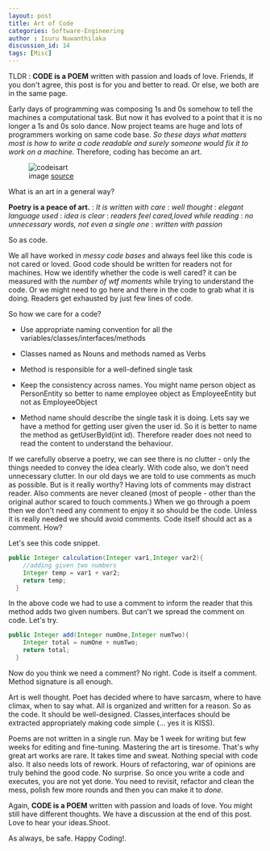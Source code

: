 ```yaml
---
layout: post
title: Art of Code
categories: Software-Engineering
author : Isuru Nuwanthilaka
discussion_id: 14
tags: [Misc]
---
```


TLDR : **CODE is a POEM** written with passion and loads of love. Friends, If you don't agree, this post is for you and better to read.
Or else, we both are in the same page.

Early days of programming was composing 1s and 0s somehow to tell the machines a computational task. But now it has evolved
to a point that it is no longer a 1s and 0s solo dance. Now project teams are huge and lots of programmers working on same code base.
*So these days what matters most is how to write a code readable and surely someone would fix it to work on a machine.* Therefore,
coding has become an art.

<figure>
  <img src="{{ site.url }}/assets/img/codeisart.png" alt="codeisart" class="fig-img"/>
  <figcaption>image <a href="https://jeshield.com/code-is-poetry">source</a></figcaption>
</figure>

What is an art in a general way?

**Poetry is a peace of art.**
: *It is written with care*
: *well thought*
: *elegant language used*
: *idea is clear*
: *readers feel cared,loved while reading*
: *no unnecessary words, not even a single one*
: *written with passion*

So as code.

We all have worked in *messy code bases* and always feel like this code is not cared or loved. Good code should be written for
readers not for machines. How we identify whether the code is well cared? it can be measured with the *number of wtf moments* 
while trying to understand the code. Or we might need to go here and there in the code to grab what it is doing. Readers get
exhausted by just few lines of code.

So how we care for a code?

* Use appropriate naming convention for all the variables/classes/interfaces/methods

* Classes named as Nouns and methods named as Verbs

* Method is responsible for a well-defined single task

* Keep the consistency across names. You might name person object as PersonEntity so better to name employee object as EmployeeEntity but not as
EmployeeObject
  
* Method name should describe the single task it is doing. Lets say we have a method for getting user given the user id. So
it is better to name the method as getUserById(int id). Therefore reader does not need to read the content to understand the behaviour.
  
If we carefully observe a poetry, we can see there is no clutter - only the things needed to convey the idea clearly. With code also,
we don't need unnecessary clutter. In our old days we are told to use comments as much as possible. But is it really worthy?
Having lots of comments may distract reader. Also comments are never cleaned (most of people - other than the original author
scared to touch comments.) When we go through a poem then we don't need any comment to enjoy it so should be the code. Unless it is
really needed we should avoid comments. Code itself should act as a comment. How?

Let's see this code snippet.
```java
public Integer calculation(Integer var1,Integer var2){
    //adding given two numbers
    Integer temp = var1 + var2;
    return temp;
  }
```

In the above code we had to use a comment to inform the reader that this method adds two given numbers. But can't we spread the comment
on code. Let's try.

```java
public Integer add(Integer numOne,Integer numTwo){
    Integer total = numOne + numTwo;
    return total;
  }
```

Now do you think we need a comment? No right. Code is itself a comment. Method signature is all enough.

Art is well thought. Poet has decided where to have sarcasm, where to have climax, when to say what. All is organized and
written for a reason. So as the code. It should be well-designed. Classes,interfaces should be extracted appropriately making code
simple (... yes it is KISS).

Poems are not written in a single run. May be 1 week for writing but few weeks for editing and fine-tuning. Mastering the art is
tiresome. That's why great art works are rare. It takes time and sweat. Nothing special with code also. It also needs lots of rework.
Hours of refactoring, war of opinions are truly behind the good code. No surprise. So once you write a code and executes, you are not yet done.
You need to revisit, refactor and clean the mess, polish few more rounds and then you can make it to *done*.

Again, **CODE is a POEM** written with passion and loads of love. You might still have different thoughts. We have a discussion 
at the end of this post. Love to hear your ideas.Shoot.

As always, be safe. Happy Coding!.

